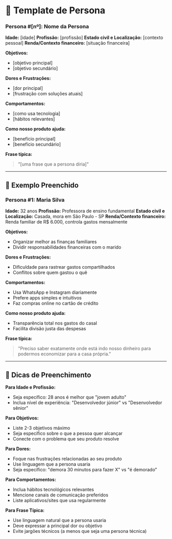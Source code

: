 # 👤 Template de Persona

### Persona #[nº]: Nome da Persona

**Idade:** [idade]
**Profissão:** [profissão]
**Estado civil e Localização:** [contexto pessoal]
**Renda/Contexto financeiro:** [situação financeira]

**Objetivos:**
- [objetivo principal]
- [objetivo secundário]

**Dores e Frustrações:**
- [dor principal]
- [frustração com soluções atuais]

**Comportamentos:**
- [como usa tecnologia]
- [hábitos relevantes]

**Como nosso produto ajuda:**
- [benefício principal]
- [benefício secundário]

**Frase típica:**
> "[uma frase que a persona diria]"

---

## 📝 Exemplo Preenchido

### Persona #1: Maria Silva

**Idade:** 32 anos
**Profissão:** Professora de ensino fundamental
**Estado civil e Localização:** Casada, mora em São Paulo - SP
**Renda/Contexto financeiro:** Renda familiar de R$ 6.000, controla gastos mensalmente

**Objetivos:**
- Organizar melhor as finanças familiares
- Dividir responsabilidades financeiras com o marido

**Dores e Frustrações:**
- Dificuldade para rastrear gastos compartilhados
- Conflitos sobre quem gastou o quê

**Comportamentos:**
- Usa WhatsApp e Instagram diariamente
- Prefere apps simples e intuitivos
- Faz compras online no cartão de crédito

**Como nosso produto ajuda:**
- Transparência total nos gastos do casal
- Facilita divisão justa das despesas

**Frase típica:**
> "Preciso saber exatamente onde está indo nosso dinheiro para podermos economizar para a casa própria."

---

## 🎯 Dicas de Preenchimento

**Para Idade e Profissão:**
- Seja específico: 28 anos é melhor que "jovem adulto"
- Inclua nível de experiência: "Desenvolvedor júnior" vs "Desenvolvedor sênior"

**Para Objetivos:**
- Liste 2-3 objetivos máximo
- Seja específico sobre o que a pessoa quer alcançar
- Conecte com o problema que seu produto resolve

**Para Dores:**
- Foque nas frustrações relacionadas ao seu produto
- Use linguagem que a persona usaria
- Seja específico: "demora 30 minutos para fazer X" vs "é demorado"

**Para Comportamentos:**
- Inclua hábitos tecnológicos relevantes
- Mencione canais de comunicação preferidos
- Liste aplicativos/sites que usa regularmente

**Para Frase Típica:**
- Use linguagem natural que a persona usaria
- Deve expressar a principal dor ou objetivo
- Evite jargões técnicos (a menos que seja uma persona técnica)